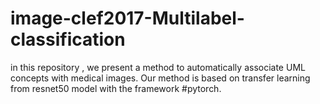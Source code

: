 # image-clef2017-Multilabel-classification
in this repository , we present a method to automatically associate UML concepts with medical images.
Our method is based on transfer learning from resnet50 model with the framework #pytorch.
